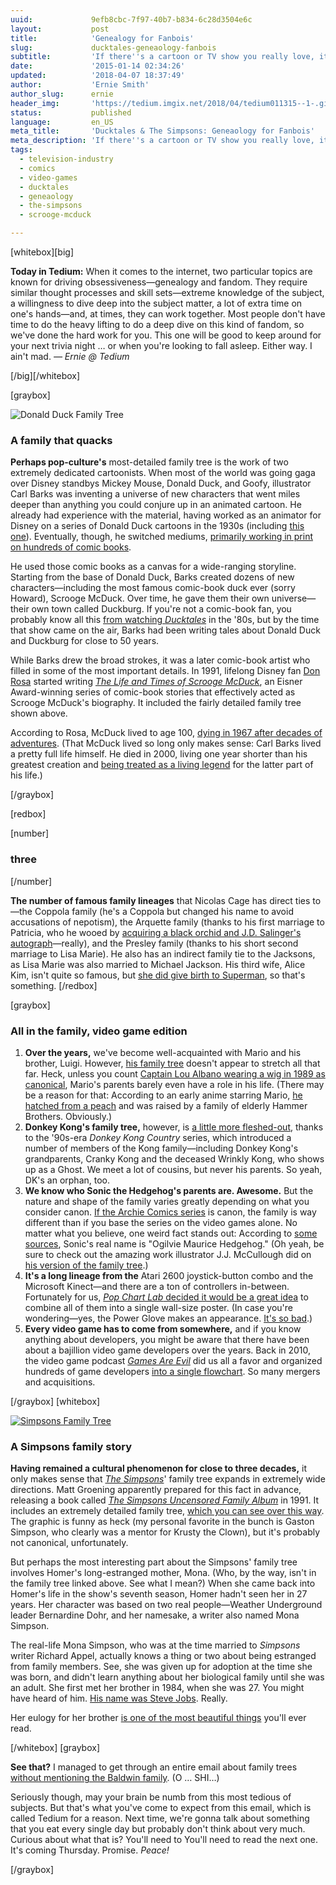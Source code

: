 ```yaml
---
uuid:             9efb8cbc-7f97-40b7-b834-6c28d3504e6c
layout:           post
title:            'Genealogy for Fanbois'
slug:             ducktales-geneaology-fanbois
subtitle:         'If there''s a cartoon or TV show you really love, it probably has a surprisingly deep family tree. Just ask Scrooge McDuck.'
date:             '2015-01-14 02:34:26'
updated:          '2018-04-07 18:37:49'
author:           'Ernie Smith'
author_slug:      ernie
header_img:       'https://tedium.imgix.net/2018/04/tedium011315--1-.gif'
status:           published
language:         en_US
meta_title:       'Ducktales & The Simpsons: Geneaology for Fanbois'
meta_description: 'If there''s a cartoon or TV show you really love, it probably has a surprisingly deep family tree. Just ask Scrooge McDuck.'
tags:
  - television-industry
  - comics
  - video-games
  - ducktales
  - geneaology
  - the-simpsons
  - scrooge-mcduck

---
```


[whitebox][big]

**Today in Tedium:** When it comes to the internet, two particular topics are known for driving obsessiveness—genealogy and fandom. They require similar thought processes and skill sets—extreme knowledge of the subject, a willingness to dive deep into the subject matter, a lot of extra time on one's hands—and, at times, they can work together. Most people don't have time to do the heavy lifting to do a deep dive on this kind of fandom, so we've done the hard work for you. This one will be good to keep around for your next trivia night … or when you're looking to fall asleep. Either way. I ain't mad. *— Ernie @ Tedium*

[/big][/whitebox]

[graybox]

![Donald Duck Family Tree](https://tedium.imgix.net/2018/04/0113_ducks_inyfld.jpg)

### A family that quacks

**Perhaps pop-culture's** most-detailed family tree is the work of two extremely dedicated cartoonists. When most of the world was going gaga over Disney standbys Mickey Mouse, Donald Duck, and Goofy, illustrator Carl Barks was inventing a universe of new characters that went miles deeper than anything you could conjure up in an animated cartoon. He already had experience with the material, having worked as an animator for Disney on a series of Donald Duck cartoons in the 1930s (including [this one](https://www.youtube.com/watch?v=zSBx9P2QSBk)). Eventually, though, he switched mediums, [primarily working in print on hundreds of comic books](http://www.thecarlbarksfanclub.com/bio1.htm).

He used those comic books as a canvas for a wide-ranging storyline. Starting from the base of Donald Duck, Barks created dozens of new characters—including the most famous comic-book duck ever (sorry Howard), Scrooge McDuck. Over time, he gave them their own universe—their own town called Duckburg. If you're not a comic-book fan, you probably know all this [from watching *Ducktales*](http://sfbne.ws/1IHXAcM) in the '80s, but by the time that show came on the air, Barks had been writing tales about Donald Duck and Duckburg for close to 50 years.

While Barks drew the broad strokes, it was a later comic-book artist who filled in some of the most important details. In 1991, lifelong Disney fan [Don Rosa](https://www.facebook.com/DonRosaOfficial) started writing [*The Life and Times of Scrooge McDuck*](http://sfbne.ws/1IHXou4), an Eisner Award-winning series of comic-book stories that effectively acted as Scrooge McDuck's biography. It included the fairly detailed family tree shown above.

According to Rosa, McDuck lived to age 100, [dying in 1967 after decades of adventures](http://www.deathandtaxesmag.com/189320/did-scrooge-mcduck-die-in-1967/). (That McDuck lived so long only makes sense: Carl Barks lived a pretty full life himself. He died in 2000, living one year shorter than his greatest creation and [being treated as a living legend](https://d23.com/carl-barks/) for the latter part of his life.)

[/graybox]

[redbox]

[number]
### three
[/number]

**The number of famous family lineages** that Nicolas Cage has direct ties to—the Coppola family (he's a Coppola but changed his name to avoid accusations of nepotism), the Arquette family (thanks to his first marriage to Patricia, who he wooed by [acquiring a black orchid and J.D. Salinger's autograph](http://news.bbc.co.uk/2/hi/entertainment/2520683.stm)—really), and the Presley family (thanks to his short second marriage to Lisa Marie). He also has an indirect family tie to the Jacksons, as Lisa Marie was also married to Michael Jackson. His third wife, Alice Kim, isn't quite so famous, but [she did give birth to Superman](http://content.time.com/time/specials/packages/article/0,28804,2070329_2070340_2070330,00.html), so that's something.
[/redbox]

[graybox]

### All in the family, video game edition

1. **Over the years,** we've become well-acquainted with Mario and his brother, Luigi. However, [his family tree](http://www.mariowiki.com/Mario_and_Luigi%27s_family) doesn't appear to stretch all that far. Heck, unless you count [Captain Lou Albano wearing a wig in 1989 as canonical](http://www.mariowiki.com/Mama_Mario), Mario's parents barely even have a role in his life. (There may be a reason for that: According to an early anime starring Mario, [he hatched from a peach](http://www.mariowiki.com/Oj%C4%ABsan_and_Ob%C4%81san) and was raised by a family of elderly Hammer Brothers. Obviously.)
2. **Donkey Kong's family tree,** however, is [a little more fleshed-out](http://donkeykong.wikia.com/wiki/Kong_Family), thanks to the '90s-era *Donkey Kong Country* series, which introduced a number of members of the Kong family—including Donkey Kong's grandparents, Cranky Kong and the deceased Wrinkly Kong, who shows up as a Ghost. We meet a lot of cousins, but never his parents. So yeah, DK's an orphan, too.
3. **We know who Sonic the Hedgehog's parents are. Awesome.** But the nature and shape of the family varies greatly depending on what you consider canon. [If the Archie Comics series](http://en.wikipedia.org/wiki/Sonic_the_Hedgehog_%28comics%29) is canon, the family is way different than if you base the series on the video games alone. No matter what you believe, one weird fact stands out: According to [some sources](http://hero.wikia.com/wiki/Sonic_the_Hedgehog), Sonic's real name is "Ogilvie Maurice Hedgehog." (Oh yeah, be sure to check out the amazing work illustrator J.J. McCullough did on [his version of the family tree](http://jjmccullough.tumblr.com/post/75813463337/i-have-expanded-my-sonic-family-tree-to-include).)
4. **It's a long lineage from the** Atari 2600 joystick-button combo and the Microsoft Kinect—and there are a ton of controllers in-between. Fortunately for us, [*Pop Chart Lab* decided it would be a great idea](http://popchartlab.com/collections/prints/products/the-evolution-of-video-game-controllers) to combine all of them into a single wall-size poster. (In case you're wondering—yes, the Power Glove makes an appearance. [It's so bad](https://www.youtube.com/watch?v=KZErvASwdlU).)
5. **Every video game has to come from somewhere,** and if you know anything about developers, you might be aware that there have been about a bajillion video game developers over the years. Back in 2010, the video game podcast [*Games Are Evil*](http://gamesareevil.com/) did us all a favor and organized hundreds of game developers [into a single flowchart](http://gamesareevil.com/2010/03/developers-developers-developers/). So many mergers and acquisitions.

[/graybox]
[whitebox]

[![Simpsons Family Tree](https://tedium.imgix.net/2018/04/0113_simpsons_gesyof.jpg)](https://tedium.imgix.net/2018/04/0113_simpsons_gesyof--1-.jpg)

### A Simpsons family story

**Having remained a cultural phenomenon for close to three decades,** it only makes sense that [*The Simpsons*](http://sfbne.ws/1BYeGmt)' family tree expands in extremely wide directions. Matt Groening apparently prepared for this fact in advance, releasing a book called [*The Simpsons Uncensored Family Album*](http://sfbne.ws/1KH1aYv ) in 1991. It includes an extremely detailed family tree, [which you can see over this way](http://img1.wikia.nocookie.net/__cb20130115053207/simpsons/images/9/9b/The_Simpsons_Family_Tree.jpg). The graphic is funny as heck (my personal favorite in the bunch is Gaston Simpson, who clearly was a mentor for Krusty the Clown), but it's probably not canonical, unfortunately.

But perhaps the most interesting part about the Simpsons' family tree involves Homer's long-estranged mother, Mona. (Who, by the way, isn't in the family tree linked above. See what I mean?) When she came back into Homer's life in the show's seventh season, Homer hadn't seen her in 27 years. Her character was based on two real people—Weather Underground leader Bernardine Dohr, and her namesake, a writer also named Mona Simpson.

The real-life Mona Simpson, who was at the time married to *Simpsons* writer Richard Appel, actually knows a thing or two about being estranged from family members. See, she was given up for adoption at the time she was born, and didn't learn anything about her biological family until she was an adult. She first met her brother in 1984, when she was 27. You might have heard of him. [His name was Steve Jobs](http://blog.lib.uiowa.edu/hardinmd/2010/02/11/steve-jobs-mona-simpson-a-story-too-good-not-to-tell/). Really.

Her eulogy for her brother [is one of the most beautiful things](http://www.nytimes.com/2011/10/30/opinion/mona-simpsons-eulogy-for-steve-jobs.html?pagewanted=all) you'll ever read.

[/whitebox]
[graybox]

**See that?** I managed to get through an entire email about family trees [without mentioning the Baldwin family](http://www.asos.com/women/fashion-news/2014_04_11-fri/baldwin-family-tree/). (O … SHI…)

Seriously though, may your brain be numb from this most tedious of subjects. But that's what you've come to expect from this email, which is called Tedium for a reason. Next time, we're gonna talk about something that you eat every single day but probably don't think about very much. Curious about what that is? You'll need to You'll need to read the next one. It's coming Thursday. Promise. *Peace!*

[/graybox]
